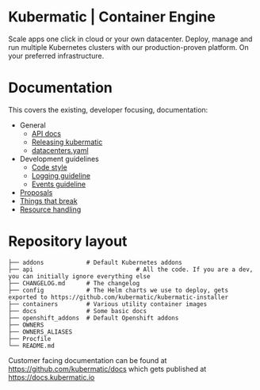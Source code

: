 # Kubermatic | Container Engine

Scale apps one click in cloud or your own datacenter.
Deploy, manage and run multiple Kubernetes clusters with our production-proven platform.
On your preferred infrastructure.

# Documentation

This covers the existing, developer focusing, documentation:

- General
  - [API docs](docs/api-docs.md)
  - [Releasing kubermatic](docs/release-process.md)
  - [datacenters.yaml](docs/datacenters.md)
- Development guidelines
  - [Code style](docs/code-style.md)
  - [Logging guideline](docs/logging.md)
  - [Events guideline](docs/events.md)
- [Proposals](docs/proposals)
- [Things that break](docs/things-that-break.md)
- [Resource handling](docs/resource-handling.md)

# Repository layout

```
├── addons            # Default Kubernetes addons
├── api 							# All the code. If you are a dev, you can initially ignore everything else
├── CHANGELOG.md      # The changelog
├── config            # The Helm charts we use to deploy, gets exported to https://github.com/kubermatic/kubermatic-installer
├── containers        # Various utility container images
├── docs              # Some basic docs
├── openshift_addons  # Default Openshift addons
├── OWNERS
├── OWNERS_ALIASES
├── Procfile
└── README.md
```


Customer facing documentation can be found at https://github.com/kubermatic/docs which gets published at https://docs.kubermatic.io
